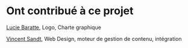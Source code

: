 # Ont contribué à ce projet


[Lucie Baratte](http://www.kaleidoscopeye.com/), Logo, Charte graphique

[Vincent Sandt](https://github.com/vqoph), Web Design, moteur de gestion de contenu, intégration